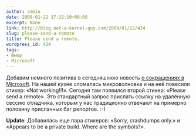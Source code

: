```yaml
---
author: admin
date: 2009-01-22 17:32:10+00:00
excerpt: None
link: http://blog.not-a-kernel-guy.com/2009/01/22/424
slug: please-send-a-remote
title: Please send a remote.
wordpress_id: 424
tags:
- Юмор
- Microsoft
---
```


Добавим немного позитива в сегодняшнюю новость  [о сокращениях в Microsoft](http://money.cnn.com/2009/01/22/technology/microsoft_jobs/index.htm?postversion=2009012209). На нашей кухне сломалась микроволновка и на неё повесили стикер: «Not working!!!». Сегодня там появился второй стикер: «Please send a remote». Это стандартный запрос прислать ссылку на удалённую сессию отладчика, которым у нас традиционно отвечают на примерно половину присланных баг репортов. :-)

**Update**: Добавилась еще пара стикеров: «Sorry, crashdumps only.» и «Appears to be a private build. Where are the symbols?».
